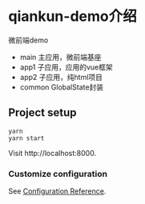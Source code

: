 # qiankun-demo介绍
微前端demo
- main 主应用，微前端基座
- app1 子应用，应用的vue框架
- app2 子应用，纯html项目
- common GlobalState封装

## Project setup
```
yarn
yarn start
```
Visit http://localhost:8000.

### Customize configuration
See [Configuration Reference](https://qiankun.umijs.org/).
